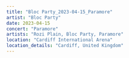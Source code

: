 ```yaml
---
title: "Bloc Party_2023-04-15_Paramore"
artist: "Bloc Party"
date: 2023-04-15
concert: "Paramore"
artists: "Rozi Plain, Bloc Party, Paramore"
location: "Cardiff International Arena"
location_details: "Cardiff, United Kingdom"
---
```

